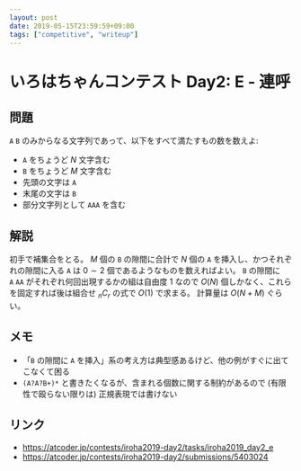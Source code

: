 ```yaml
---
layout: post
date: 2019-05-15T23:59:59+09:00
tags: ["competitive", "writeup"]
---
```


# いろはちゃんコンテスト Day2: E - 連呼

## 問題

`A` `B` のみからなる文字列であって、以下をすべて満たすもの数を数えよ:

-   `A` をちょうど $N$ 文字含む
-   `B` をちょうど $M$ 文字含む
-   先頭の文字は `A`
-   末尾の文字は `B`
-   部分文字列として `AAA` を含む

## 解説

初手で補集合をとる。
$M$ 個の `B` の隙間に合計で $N$ 個の `A` を挿入し、かつそれぞれの隙間に入る `A` は $0 \sim 2$ 個であるようなものを数えればよい。
`B` の隙間に ` ` `A` `AA` がそれぞれ何回出現するかの組は自由度 $1$ なので $O(N)$ 個しかなく、これらを固定すれば後は組合せ ${} _ n C _ r$ の式で $O(1)$ で求まる。
計算量は $O(N + M)$ ぐらい。

## メモ

-   「`B` の隙間に `A` を挿入」系の考え方は典型感あるけど、他の例がすぐに出てこなくて困る
-   `(A?A?B+)*` と書きたくなるが、含まれる個数に関する制約があるので (有限性で殴らない限りは) 正規表現では書けない

## リンク

-   <https://atcoder.jp/contests/iroha2019-day2/tasks/iroha2019_day2_e>
-   <https://atcoder.jp/contests/iroha2019-day2/submissions/5403024>
